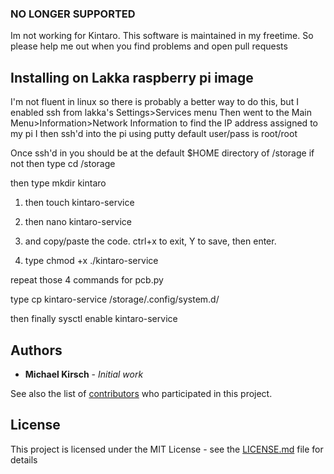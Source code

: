 ### NO LONGER SUPPORTED ###

Im not working for Kintaro. This software is maintained in my freetime. So please help me out when you find problems and open pull requests

## Installing on Lakka raspberry pi image

I'm not fluent in linux so there is probably a better way to do this, but I enabled ssh from lakka's Settings>Services menu
Then went to the Main Menu>Information>Network Information to find the IP address assigned to my pi
I then ssh'd into the pi using putty default user/pass is root/root

Once ssh'd in you should be at the default $HOME directory of /storage if not then type cd /storage

then type mkdir kintaro

1. then touch kintaro-service

2. then nano kintaro-service

3. and copy/paste the code.  ctrl+x to exit, Y to save, then enter.

4. type chmod +x ./kintaro-service 

repeat those 4 commands for pcb.py

type cp kintaro-service /storage/.config/system.d/

then finally sysctl enable kintaro-service

## Authors

* **Michael Kirsch** - *Initial work*

See also the list of [contributors](https://github.com/michaelkirsch/contributors) who participated in this project.

## License

This project is licensed under the MIT License - see the [LICENSE.md](LICENSE.md) file for details

